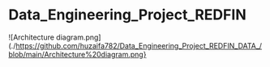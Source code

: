 # Data_Engineering_Project_REDFIN
![Architecture diagram.png](./https://github.com/huzaifa782/Data_Engineering_Project_REDFIN_DATA_/blob/main/Architecture%20diagram.png}
